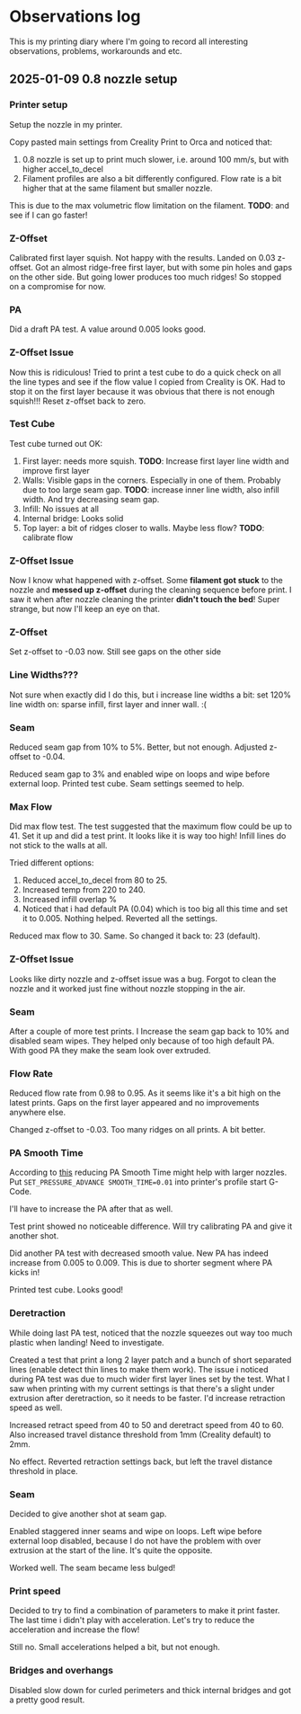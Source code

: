 # Observations log
This is my printing diary where I'm going to record all interesting observations, problems, workarounds and etc.

## 2025-01-09 0.8 nozzle setup

### Printer setup
Setup the nozzle in my printer. 

Copy pasted main settings from Creality Print to Orca and noticed that:
1. 0.8 nozzle is set up to print much slower, i.e. around 100 mm/s, but with higher accel_to_decel
1. Filament profiles are also a bit differently configured. Flow rate is a bit higher that at the same filament but smaller nozzle.

This is due to the max volumetric flow limitation on the filament. **TODO**: and see if I can go faster!

### Z-Offset
Calibrated first layer squish. Not happy with the results. Landed on 0.03 z-offset. Got an almost ridge-free first layer, but with some pin holes and gaps on the other side. But going lower produces too much ridges! So stopped on a compromise for now.

### PA
Did a draft PA test. A value around 0.005 looks good.

### Z-Offset Issue
Now this is ridiculous! Tried to print a test cube to do a quick check on all the line types and see if the flow value I copied from Creality is OK. Had to stop it on the first layer because it was obvious that there is not enough squish!!! Reset z-offset back to zero.

### Test Cube
Test cube turned out OK:
1. First layer: needs more squish. **TODO**: Increase first layer line width and improve first layer
1. Walls: Visible gaps in the corners. Especially in one of them. Probably due to too large seam gap. **TODO**: increase inner line width, also infill width. And try decreasing seam gap.
1. Infill: No issues at all
1. Internal bridge: Looks solid
1. Top layer: a bit of ridges closer to walls. Maybe less flow? **TODO**: calibrate flow

### Z-Offset Issue
Now I know what happened with z-offset. Some **filament got stuck** to the nozzle and **messed up z-offset** during the cleaning sequence before print.  I saw it when after nozzle cleaning the printer **didn't touch the bed**! Super strange, but now I'll keep an eye on that.

### Z-Offset
Set z-offset to -0.03 now. Still see gaps on the other side

### Line Widths???
Not sure when exactly did I do this, but i increase line widths a bit: set 120% line width on: sparse infill, first layer and inner wall. :(

### Seam
Reduced seam gap from 10% to 5%. Better, but not enough. Adjusted z-offset to -0.04.

Reduced seam gap to 3% and enabled wipe on loops and wipe before external loop. Printed test cube. Seam settings seemed to help. 

### Max Flow
Did max flow test. The test suggested that the maximum flow could be up to 41. Set it up and did a test print. It looks like it is way too high! Infill lines do not stick to the walls at all.

Tried different options:
1. Reduced accel_to_decel from 80 to 25.
1. Increased temp from 220 to 240.
1. Increased infill overlap %
1. Noticed that i had default PA (0.04) which is too big all this time and set it to 0.005.
Nothing helped. Reverted all the settings.

Reduced max flow to 30. Same. So changed it back to: 23 (default).

### Z-Offset Issue
Looks like dirty nozzle and z-offset issue was a bug. Forgot to clean the nozzle and it worked just fine without nozzle stopping in the air.

### Seam
After a couple of more test prints. I Increase the seam gap back to 10% and disabled seam wipes. They helped only because of too high default PA. With good PA they make the seam look over extruded.

### Flow Rate
Reduced flow rate from 0.98 to 0.95. As it seems like it's a bit high on the latest prints. Gaps on the first layer appeared and no improvements anywhere else.

Changed z-offset to -0.03. Too many ridges on all prints. A bit better.

### PA Smooth Time
According to [this](https://klipper.discourse.group/t/pressure-advance-smooth-time-on-direct-extruders-with-short-filament-path/1971) reducing PA Smooth Time might help with larger nozzles. Put ```SET_PRESSURE_ADVANCE SMOOTH_TIME=0.01``` into printer's profile start G-Code.

I'll have to increase the PA after that as well.

Test print showed no noticeable difference. Will try calibrating PA and give it another shot.

Did another PA test with decreased smooth value. New PA has indeed increase from 0.005 to 0.009. This is due to shorter segment where PA kicks in!

Printed test cube. Looks good!

### Deretraction
While doing last PA test, noticed that the nozzle squeezes out way too much plastic when landing! Need to investigate.

Created a test that print a long 2 layer patch and a bunch of short separated lines (enable detect thin lines to make them work). The issue i noticed during PA test was due to much wider first layer lines set by the test. What I saw when printing with my current settings is that there's a slight under extrusion after deretraction, so it needs to be faster. I'd increase retraction speed as well.

Increased retract speed from 40 to 50 and deretract speed from 40 to 60. Also increased travel distance threshold from 1mm (Creality default) to 2mm.

No effect. Reverted retraction settings back, but left the travel distance threshold in place.

### Seam
Decided to give another shot at seam gap.

Enabled staggered inner seams and wipe on loops. Left wipe before external loop disabled, because I do not have the problem with over extrusion at the start of the line. It's quite the opposite.

Worked well. The seam became less bulged!

### Print speed
Decided to try to find a combination of parameters to make it print faster. The last time i didn't play with acceleration. Let's try to reduce the acceleration and increase the flow!

Still no. Small accelerations helped a bit, but not enough.

### Bridges and overhangs

Disabled slow down for curled perimeters and thick internal bridges and got a pretty good result.



